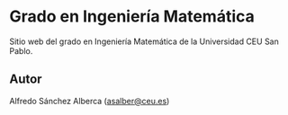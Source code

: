 # Grado en Ingeniería Matemática

Sitio web del grado en Ingeniería Matemática de la Universidad CEU San Pablo.

## Autor

Alfredo Sánchez Alberca (asalber@ceu.es)